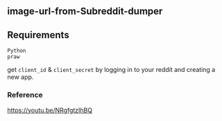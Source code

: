 ## image-url-from-Subreddit-dumper

## Requirements
```
Python
praw
```
get `client_id` & `client_secret` by logging in to your reddit 
and creating a new app.

### Reference
https://youtu.be/NRgfgtzIhBQ
